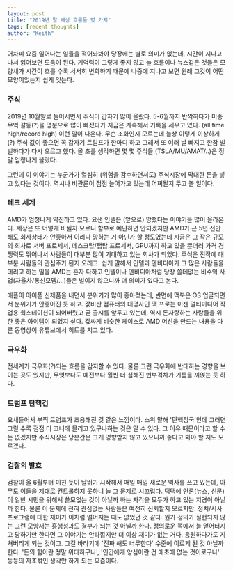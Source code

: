 ```yaml
---
layout: post
title: "2019년 말 세상 흐름들 몇 가지"
tags: [recent thoughts]
author: "Keith"
---
```


어차피 요즘 일어나는 일들을 적어놔봐야 당장에는 별로 의미가 없는데, 시간이 지나고 나서 읽어보면 도움이 된다. 기억력이 그렇게 좋지 않고 늘 흐름이나 뉴스같은 것들은 모양새가 시간이 흐를 수록 서서히 변화하기 때문에 나중에 지나고 보면 원래 그것이 어떤 모양이었는지 쉽게 잊는다.

### 주식

2019년 10월말로 들어서면서 주식이 갑자기 많이 올랐다. 5-6월까지 반짝하다가 미중 무역 갈등(?)을 명분으로 많이 빠졌다가 지금은 계속해서 기록을 세우고 있다. (all time high/record high) 이런 말이 나온다. 무슨 조화인지 모르는데 늘상 이렇게 이상하게(?) 주식 값이 좋으면 꼭 갑자기 트럼프가 한마디 하고 그래서 또 여러 날 빠지고 한참 빌빌하다가 다시 오르고 했다. 올 초를 생각하면 몇 몇 주식들 (TSLA/MU/AMAT/..)은 정말 엄청나게 올랐다. 

그런데 이 이야기는 누군가가 열심히 (위험을 감수하면서도) 주식시장에 막대한 돈을 넣고 있다는 것이다. 역시나 비관론이 점점 늘어가고 있는데 어찌될지 두고 볼 일이다.

### 테크 세계

AMD가 엄청나게 약진하고 있다. 요샌 인텔은 (앞으로) 망했다는 이야기들 많이 올라온다. 세상은 또 어떻게 바뀔지 모르니 함부로 예단하면 안되겠지만 AMD가 근 5년 전만해도 회사상태가 안좋아서 이러다 망하는 거 아닌가 할 정도였는데 지금은 그 작은 규모의 회사로 서버 프로세서, 데스크탑/랩탑 프로세서, GPU까지 하고 있을 뿐더러 가격 경쟁력도 뛰어나서 사람들이 대부분 많이 기대하고 있는 회사가 되었다. 주식은 진작에 대부분 사람들의 관심주가 된지 오래고. 쉽게 말해서 인텔과 엔비디아가 그 많은 사람들을 데리고 하는 일을 AMD는 혼자 다하고 인텔이나 엔비디아처럼 당장 쓸데없는 비수익 사업(자율차/통신모뎀/...)들은 벌이지 않으니까 더 의미가 있다고 본다.

애플이 아이폰 신제품을 내면서 분위기가 많이 좋아졌는데, 반면에 맥북은 OS 업글되면서 분위기가 안좋아진 듯 하고. 값비싼 컴퓨터의 대명사인 맥 프로는 이젠 멀티미디어 작업용 웍스테이션이 되어버렸고 곧 출시를 앞두고 있는데, 역시 돈자랑하는 사람들을 위한 좋은 아이템이 되었지 싶다. 값싸게 비슷한 케이스로 AMD 머신을 만드는 내용을 다룬 동영상이 유튜브에서 히트를 치고 있다.

### 극우화

전세계가 극우화(?)되는 흐름을 감지할 수 있다. 물론 그런 극우화에 반대하는 경향을 보이는 곳도 있지만, 무엇보다도 예전보다 훨씬 더 심해진 빈부격차가 기름을 끼얹는 듯 하다. 

### 트럼프 탄핵건

요새들어서 부쩍 트럼프가 조용해진 것 같은 느낌이다. 소위 말해 '탄핵정국'인데 그러면 그럴 수록 점점 더 코너에 몰리고 있구나하는 것은 알 수 있다. 그 이유 때문이라고 할 수는 없겠지만 주식시장은 당분간은 크게 영향받지 않고 있으니까 좋다고 봐야 할 지도 모르겠다.

### 검찰의 발호

검찰이 올 6월부터 미친 듯이 날뛰기 시작해서 매일 매일 새로운 역사를 쓰고 있는데, 아무도 이들을 제대로 컨트롤하지 못하니 늘 그 문제로 시끄럽다. 덕택에 언론(뉴스, 신문)이 일반 시민을 위해서 쓸모없는 것이 아닐까 하는 자각을 모두가 하고 있는 지경이 아닐까 한다. 물론 이 문제에 전혀 관심없는 사람들은 여전히 신뢰할지 모르지만. 정치/시사 프로그램에 대한 재미가 이처럼 떨어지는 때도 없었던 것 같다. 뭔가 정의가 실현되지 않는 그런 모양새는 흥행성과도 결부가 되는 것 아닐까 한다. 정의로운 쪽에서 늘 얻어터지고 당하기만 한다면 그 이야기는 안타깝지만 더 이상 재미가 없는 거다. 응원하다가도 지쳐버리게 되는 것이고. 그걸 바라기에 '진짜 해도 너무한다' 수준에 이르게 된 것 아닐까 한다. '돈의 힘이란 정말 위대하구나', '인간에게 양심이란 건 애초에 없는 것이로구나' 등등의 자조섞인 생각만 하게 되는 요즘이다. 